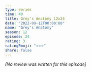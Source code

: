 ```yaml
---
type: series
time: 40
title: Grey's Anatomy 12x24
date: "2022-08-12T00:00:00"
name: "Grey's Anatomy"
season: 12
episode: 24
rating: 3
ratingEmoji: "⭐️⭐️⭐️"
share: false
---
```


*[No review was written for this episode]*